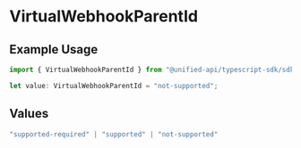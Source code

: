 # VirtualWebhookParentId

## Example Usage

```typescript
import { VirtualWebhookParentId } from "@unified-api/typescript-sdk/sdk/models/shared";

let value: VirtualWebhookParentId = "not-supported";
```

## Values

```typescript
"supported-required" | "supported" | "not-supported"
```
